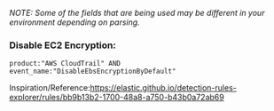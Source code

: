 _NOTE: Some of the fields that are being used may be different in your environment depending on parsing._ 

### Disable EC2 Encryption: 
`product:"AWS CloudTrail" AND event_name:"DisableEbsEncryptionByDefault"`

Inspiration/Reference:https://elastic.github.io/detection-rules-explorer/rules/bb9b13b2-1700-48a8-a750-b43b0a72ab69
